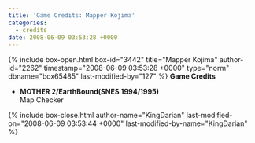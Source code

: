 ```yaml
---
title: 'Game Credits: Mapper Kojima'
categories:
  - credits
date: 2008-06-09 03:53:28 +0000
---
```

{% include box-open.html box-id="3442" title="Mapper Kojima" author-id="2262" timestamp="2008-06-09 03:53:28 +0000" type="norm" dbname="box65485" last-modified-by="127" %}
<b>Game Credits</b>

<UL>

<LI><b>MOTHER 2/EarthBound(SNES 1994/1995)</b><BR />
Map Checker</LI>

</UL>
{% include box-close.html author-name="KingDarian" last-modified-on="2008-06-09 03:53:44 +0000" last-modified-by-name="KingDarian" %}
